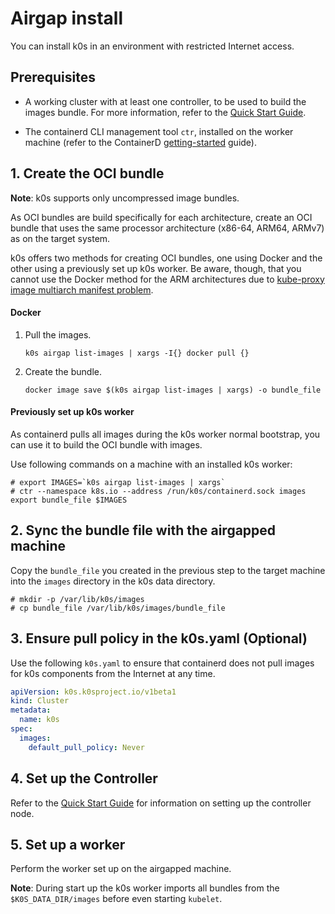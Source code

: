 # Airgap install

You can install k0s in an environment with restricted Internet access.

## Prerequisites

* A working cluster with at least one controller, to be used to
  build the images bundle. For more information, refer to the [Quick Start Guide](install.md).

* The containerd CLI management tool `ctr`, installed on the worker machine (refer to the ContainerD [getting-started](https://containerd.io/docs/getting-started/) guide). 

## 1. Create the OCI bundle

**Note**: k0s supports only uncompressed image bundles.

As OCI bundles are build specifically for each architecture, create an OCI bundle that uses the same processor architecture (x86-64, ARM64, ARMv7) as on the target system.

k0s offers two methods for creating OCI bundles, one using Docker and the other using a previously set up k0s worker. Be aware, though, that you cannot use the Docker method for the ARM architectures due to [kube-proxy image multiarch manifest problem](https://github.com/kubernetes/kubernetes/issues/98229). 

#### Docker

1. Pull the images.

   ```
   k0s airgap list-images | xargs -I{} docker pull {}
   ```

2. Create the bundle.

   ```
   docker image save $(k0s airgap list-images | xargs) -o bundle_file
   ```

#### Previously set up k0s worker

As containerd pulls all images during the k0s worker normal bootstrap, you can use it to build the OCI bundle with images. 

Use following commands on a machine with an installed k0s worker:

```
# export IMAGES=`k0s airgap list-images | xargs`
# ctr --namespace k8s.io --address /run/k0s/containerd.sock images export bundle_file $IMAGES
```

## 2. Sync the bundle file with the airgapped machine

Copy the `bundle_file` you created in the previous step to the target machine into the `images` directory in the k0s data directory. 

```
# mkdir -p /var/lib/k0s/images
# cp bundle_file /var/lib/k0s/images/bundle_file
```

## 3. Ensure pull policy in the k0s.yaml (Optional)

Use the following `k0s.yaml` to ensure that containerd does not pull images for k0s components from the Internet at any time. 

```yaml
apiVersion: k0s.k0sproject.io/v1beta1
kind: Cluster
metadata:
  name: k0s
spec:
  images:
    default_pull_policy: Never
```

## 4. Set up the Controller

Refer to the [Quick Start Guide](install.md) for information on setting up the controller node. 

## 5. Set up a worker

Perform the worker set up on the airgapped machine.

**Note**: During start up the k0s worker imports all bundles from the `$K0S_DATA_DIR/images` before even starting `kubelet`.